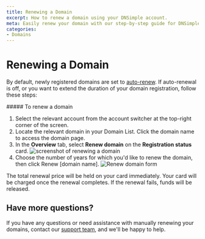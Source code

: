 ```yaml
---
title: Renewing a Domain
excerpt: How to renew a domain using your DNSimple account.
meta: Easily renew your domain with our step-by-step guide for DNSimple account holders. Keep your online presence secure and avoid lapses in your domain registration!
categories:
- Domains
---
```


# Renewing a Domain

By default, newly registered domains are set to [auto-renew](/articles/domain-auto-renewal/). If auto-renewal is off, or you want to extend the duration of your domain registration, follow these steps:

<div class="section-steps" markdown="1">
##### To renew a domain

1. Select the relevant account from the account switcher at the top-right corner of the screen.
1. Locate the relevant domain in your Domain List. Click the domain name to access the domain page.
1. In the **Overview** tab, select **Renew domain** on the **Registration status** card.
    ![screenshot of renewing a domain](/files/domain-renew.png)
1. Choose the number of years for which you'd like to renew the domain, then click <label>Renew [domain name]</label>.
    ![Renew domain form](/files/renew-domain-form.png)

<info>
The total renewal price will be held on your card immediately.
Your card will be charged once the renewal completes.
If the renewal fails, funds will be released.
</info>

</div>

## Have more questions?

If you have any questions or need assistance with manually renewing your domains, contact our [support team](https://dnsimple.com/feedback), and we'll be happy to help.
